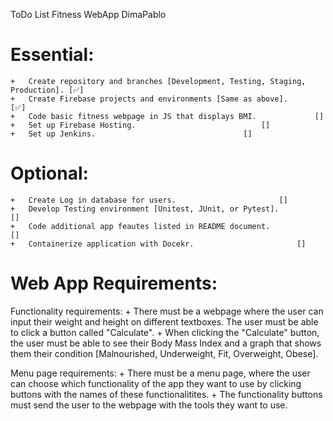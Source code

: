 ToDo List Fitness WebApp DimaPablo

Essential:
===========================================================================================================
	+	Create repository and branches [Development, Testing, Staging, Production].	[✅]
	+	Create Firebase projects and environments [Same as above].			[✅]
	+	Code basic fitness webpage in JS that displays BMI.				[]
	+	Set up Firebase Hosting.							[]
	+	Set up Jenkins.									[]

Optional:
===========================================================================================================
	+	Create Log in database for users.						[]
	+	Develop Testing environment [Unitest, JUnit, or Pytest].			[]
	+	Code additional app feautes listed in README document.				[]
	+	Containerize application with Docekr.						[]


 Web App Requirements:
===========================================================================================================

  Functionality requirements:
  	+ 	There must be a webpage where the user can input their weight and height on different textboxes. The user must be able to click a button called "Calculate".
   	+	When clicking the "Calculate" button, the user must be able to see their Body Mass Index and a graph that shows them their condition [Malnourished, Underweight, Fit, Overweight, Obese]. 

  Menu page requirements:
  	+ 	There must be a menu page, where the user can choose which functionality of the app they want to use by clicking buttons with the names of these functionalitites.
   	+	The functionality buttons must send the user to the webpage with the tools they want to use.
